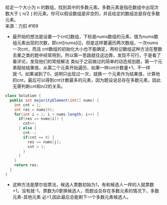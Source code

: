 给定一个大小为 n 的数组，找到其中的多数元素。多数元素是指在数组中出现次数大于 ⌊ n/2 ⌋ 的元素。你可以假设数组是非空的，并且给定的数组总是存在多数元素。  
来源：力扣 #169  
- 最开始的想法是设置一个cnt[]数组，下标是nums数组的元素，值为nums数组元素出现的次数，即cnt[nums[i]]，但是这样要遍历两次数组，一次nums一次cnt，而且
cnt数组的初始化大小也不能确定，用标记数组这种方法在整数去重之类的题中经常用到，所以第一思路就往这边靠，发现不可行，于是看了看评论，发现他们的常规解法
类似于之前做过的简单的动态规划题，第一个元素赋给结果值，从第二个元素开始遍历，如果一样cnt计数量+1，不一样就-1，如果减到了0，说明只出现过一次，就换一
个元素作为结果值，计算他的cnt，最后可以得到cnt计数最多的元素，因为题设说总存在多数元素，因此无需判断cnt和n/2的关系。
```java
class Solution {
  public int majorityElement(int[] nums) {
    int cnt = 1;
    int res = nums[0];
    for(int i = 1; i < nums.length; i++) {
      if(res == nums[i]) {
        cnt++;
      } else {
        cnt--;
        if(cnt == 0) {
          res == nums[j];
          cnt = 1;
        }
      }
    }
    return res;
  }
}
```  
- 这种方法是摩尔投票法，候选人票数初始为1，有和候选人一样的人就票数+1，没有就-1，票数为0更换候选人，而题设总存在多数元素的情况下，多数元素-其他元素
必>1,因此最后总能剩下一个多数元素候选人。

